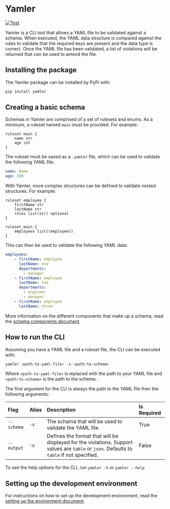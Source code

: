 # Yamler

[![Test](https://github.com/Ryan95Z/yamler/actions/workflows/test.yaml/badge.svg)](https://github.com/Ryan95Z/yamler/actions/workflows/test.yaml)

Yamler is a CLI tool that allows a YAML file to be validated against a schema. When executed, the YAML data structure is compared against the rules to validate that the required keys are present and the data type is correct. Once the YAML file has been validated, a list of violations will be returned that can be used to amend the file.

## Installing the package

The Yamler package can be installed by PyPi with:

```bash
pip install yamler
```

## Creating a basic schema

Schemas in Yamler are comprised of a set of rulesets and enums. As a minimum, a ruleset named `main` must be provided. For example:

```text
ruleset main {
    name str
    age int
}
```

The ruleset must be saved as a `.yamler` file, which can be used to validate the following YAML file:

```yaml
name: Name
age: 100
```

With Yamler, more complex structures can be defined to validate nested structures. For example:

```text
ruleset employee {
    firstName str
    lastName str
    roles list(str) optional
}

ruleset main {
    employees list((employee))
}
```

This can then be used to validate the following YAML data:

```yaml
employees:
    - firstName: employee
      lastName: one
      departments:
        - manager
    - firstName: employee
      lastName: two
      departments:
        - engineer
        - manager
    - firstName: employee
      lastName: three
```

More information on the different components that make up a schema, read the [schema components document](./docs/schema_components.md).

## How to run the CLI

Assuming you have a YAML file and a ruleset file, the CLI can be executed with:

```bash
yamler <path-to-yaml-file> -s <path-to-schema>
```

Where `<path-to-yaml-file>` is replaced with the path to your YAML file and `<path-to-schema>` is the path to the schema.

The first argument for the CLI is always the path to the YAML file then the following arguments:

| Flag | Alias | Description | Is Required |
|:-----|:------|:------------|:------------|
| `--schema` | `-s` | The schama that will be used to validate the YAML file | True |
| `--output` | `-o` | Defines the format that will be displayed for the violations. Support values are `table` or `json`. Defaults to `table` if not specified. | False |

To see the help options for the CLI, run `yamler -h` or `yamler --help`

## Setting up the development environment

For instructions on how to set up the development environment, read the [setting up the environment document](./docs/setting_up_the_environment.md).

